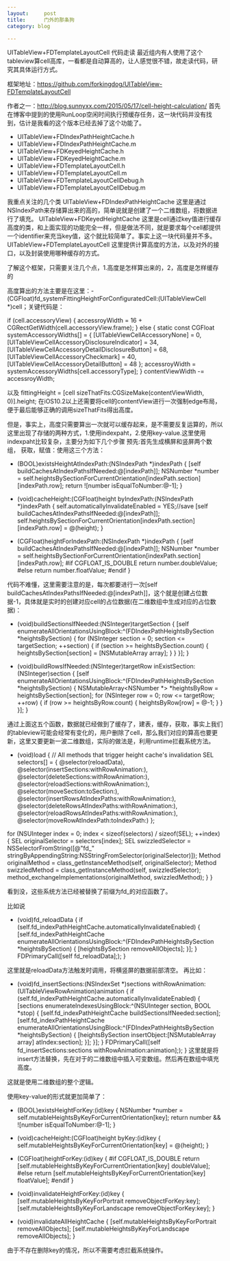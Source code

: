 ```yaml
---
layout:     post
title:      门外的那条狗
category: blog

---
```

UITableView+FDTemplateLayoutCell 代码走读
最近组内有人使用了这个tableview算cell高库，一看都是自动算高的，让人感觉很不错，故走读代码，研究其具体运行方式。

框架地址：https://github.com/forkingdog/UITableView-FDTemplateLayoutCell

作者之一：http://blog.sunnyxx.com/2015/05/17/cell-height-calculation/
首先在博客中提到的使用RunLoop空闲时间执行预缓存任务，这一块代码并没有找到，估计是我看的这个版本已经去掉了这个功能了。

- UITableView+FDIndexPathHeightCache.h
- UITableView+FDIndexPathHeightCache.m
- UITableView+FDKeyedHeightCache.h
- UITableView+FDKeyedHeightCache.m
- UITableView+FDTemplateLayoutCell.h
- UITableView+FDTemplateLayoutCell.m
- UITableView+FDTemplateLayoutCellDebug.h
- UITableView+FDTemplateLayoutCellDebug.m

我重点关注的几个类
UITableView+FDIndexPathHeightCache 这里是通过NSIndexPath来存储算出来的高的，简单说就是创建了一个二维数组，将数据进行了填充。
UITableView+FDKeyedHeightCache 这里是cell通过key值进行缓存高度的类，和上面实现的功能完全一样，但是做法不同，就是要求每个cell都提供一个identifier来充当key值，这个就比较简单了。事实上这一块代码量并不多。
UITableView+FDTemplateLayoutCell 这里提供计算高度的方法，以及对外的接口，以及封装使用哪种缓存的方式。

了解这个框架，只需要关注几个点，1.高度是怎样算出来的，2，高度是怎样缓存的

高度算出的方法主要是在这里：- (CGFloat)fd_systemFittingHeightForConfiguratedCell:(UITableViewCell *)cell；关键代码是：

if (cell.accessoryView) {
accessroyWidth = 16 + CGRectGetWidth(cell.accessoryView.frame);
} else {
static const CGFloat systemAccessoryWidths[] = {
[UITableViewCellAccessoryNone] = 0,
[UITableViewCellAccessoryDisclosureIndicator] = 34,
[UITableViewCellAccessoryDetailDisclosureButton] = 68,
[UITableViewCellAccessoryCheckmark] = 40,
[UITableViewCellAccessoryDetailButton] = 48
};
accessroyWidth = systemAccessoryWidths[cell.accessoryType];
}
contentViewWidth -= accessroyWidth;

以及
fittingHeight = [cell sizeThatFits:CGSizeMake(contentViewWidth, 0)].height;
在iOS10.2以上还需要将cell的contentView进行一次强制edge布局，便于最后能够正确的调用sizeThatFits得出高度。

但是，事实上，高度只需要算出一次就可以缓存起来，是不需要反复运算的，所以这里出现了存储的两种方式，1.使用indexpaht，2.使用key-value.这里使用indexpaht比较复杂，主要分为如下几个步骤
预先:首先生成横屏和竖屏两个数组，
获取，赋值：使用这三个方法：

- (BOOL)existsHeightAtIndexPath:(NSIndexPath *)indexPath {
[self buildCachesAtIndexPathsIfNeeded:@[indexPath]];
NSNumber *number = self.heightsBySectionForCurrentOrientation[indexPath.section][indexPath.row];
return ![number isEqualToNumber:@-1];
}

- (void)cacheHeight:(CGFloat)height byIndexPath:(NSIndexPath *)indexPath {
self.automaticallyInvalidateEnabled = YES;//save
[self buildCachesAtIndexPathsIfNeeded:@[indexPath]];
self.heightsBySectionForCurrentOrientation[indexPath.section][indexPath.row] = @(height);
}

- (CGFloat)heightForIndexPath:(NSIndexPath *)indexPath {
[self buildCachesAtIndexPathsIfNeeded:@[indexPath]];
NSNumber *number = self.heightsBySectionForCurrentOrientation[indexPath.section][indexPath.row];
#if CGFLOAT_IS_DOUBLE
return number.doubleValue;
#else
return number.floatValue;
#endif
}

代码不难懂，这里需要注意的是，每次都要进行一次[self buildCachesAtIndexPathsIfNeeded:@[indexPath]]，这个就是创建占位数据-1，具体就是实时的创建对应cell的占位数据(在二维数组中生成对应的占位数据)：

- (void)buildSectionsIfNeeded:(NSInteger)targetSection {
[self enumerateAllOrientationsUsingBlock:^(FDIndexPathHeightsBySection *heightsBySection) {
for (NSInteger section = 0; section <= targetSection; ++section) {
if (section >= heightsBySection.count) {
heightsBySection[section] = [NSMutableArray array];
}
}
}];
}

- (void)buildRowsIfNeeded:(NSInteger)targetRow inExistSection:(NSInteger)section {
[self enumerateAllOrientationsUsingBlock:^(FDIndexPathHeightsBySection *heightsBySection) {
NSMutableArray<NSNumber *> *heightsByRow = heightsBySection[section];
for (NSInteger row = 0; row <= targetRow; ++row) {
if (row >= heightsByRow.count) {
heightsByRow[row] = @-1;
}
}
}];
}

通过上面这五个函数，数据就已经做到了缓存了，建表，缓存，获取，事实上我们的tableview可能会经常有变化的，用户删除了cell，那么我们对应的算高也要更新，这里又要更新一波二维数组，实际的做法是，利用runtime拦截系统方法。

+ (void)load {
// All methods that trigger height cache's invalidation
SEL selectors[] = {
@selector(reloadData),
@selector(insertSections:withRowAnimation:),
@selector(deleteSections:withRowAnimation:),
@selector(reloadSections:withRowAnimation:),
@selector(moveSection:toSection:),
@selector(insertRowsAtIndexPaths:withRowAnimation:),
@selector(deleteRowsAtIndexPaths:withRowAnimation:),
@selector(reloadRowsAtIndexPaths:withRowAnimation:),
@selector(moveRowAtIndexPath:toIndexPath:)
};

for (NSUInteger index = 0; index < sizeof(selectors) / sizeof(SEL); ++index) {
SEL originalSelector = selectors[index];
SEL swizzledSelector = NSSelectorFromString([@"fd_" stringByAppendingString:NSStringFromSelector(originalSelector)]);
Method originalMethod = class_getInstanceMethod(self, originalSelector);
Method swizzledMethod = class_getInstanceMethod(self, swizzledSelector);
method_exchangeImplementations(originalMethod, swizzledMethod);
}
}

看到没，这些系统方法已经被替换了前缀为fd_的对应函数了。

比如说
- (void)fd_reloadData {
if (self.fd_indexPathHeightCache.automaticallyInvalidateEnabled) {
[self.fd_indexPathHeightCache enumerateAllOrientationsUsingBlock:^(FDIndexPathHeightsBySection *heightsBySection) {
[heightsBySection removeAllObjects];
}];
}
FDPrimaryCall([self fd_reloadData];);
}

这里就是reloadData方法触发时调用，将横竖屏的数据前部清空。
再比如：
- (void)fd_insertSections:(NSIndexSet *)sections withRowAnimation:(UITableViewRowAnimation)animation {
if (self.fd_indexPathHeightCache.automaticallyInvalidateEnabled) {
[sections enumerateIndexesUsingBlock:^(NSUInteger section, BOOL *stop) {
[self.fd_indexPathHeightCache buildSectionsIfNeeded:section];
[self.fd_indexPathHeightCache enumerateAllOrientationsUsingBlock:^(FDIndexPathHeightsBySection *heightsBySection) {
[heightsBySection insertObject:[NSMutableArray array] atIndex:section];
}];
}];
}
FDPrimaryCall([self fd_insertSections:sections withRowAnimation:animation];);
}
这里就是将insert方法替换，先在对于的二维数组中插入可变数组。然后再在数组中填充高度。

这就是使用二维数组的整个逻辑。

使用key-value的形式就更加简单了：

- (BOOL)existsHeightForKey:(id<NSCopying>)key {
NSNumber *number = self.mutableHeightsByKeyForCurrentOrientation[key];
return number && ![number isEqualToNumber:@-1];
}

- (void)cacheHeight:(CGFloat)height byKey:(id<NSCopying>)key {
self.mutableHeightsByKeyForCurrentOrientation[key] = @(height);
}

- (CGFloat)heightForKey:(id<NSCopying>)key {
#if CGFLOAT_IS_DOUBLE
return [self.mutableHeightsByKeyForCurrentOrientation[key] doubleValue];
#else
return [self.mutableHeightsByKeyForCurrentOrientation[key] floatValue];
#endif
}

- (void)invalidateHeightForKey:(id<NSCopying>)key {
[self.mutableHeightsByKeyForPortrait removeObjectForKey:key];
[self.mutableHeightsByKeyForLandscape removeObjectForKey:key];
}

- (void)invalidateAllHeightCache {
[self.mutableHeightsByKeyForPortrait removeAllObjects];
[self.mutableHeightsByKeyForLandscape removeAllObjects];
}

由于不存在删除key的情况，所以不需要考虑拦截系统操作。
